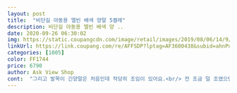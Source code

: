 ```yaml
---
layout: post 
title:  "비단길 아동용 엘빈 배색 양말 5켤레" 
description: 비단길 아동용 엘빈 배색 양 ..
date: 2020-09-26 06:30:02 
img: https://static.coupangcdn.com/image/retail/images/2019/08/06/14/9/0c7ddfb5-7f3e-4c36-ad76-511668a05570.jpg 
linkUrl: https://link.coupang.com/re/AFFSDP?lptag=AF3600438&subid=ahnPublicAsk&pageKey=275748030&itemId=872723769&vendorItemId=5204332684&traceid=V0-113-a5def61478942577 
categories: [1005] 
color: FF1744 
price: 6790 
author: Ask View Shop 
cont:  "그리고 발목이 긴양말은 처음인데 적당히 조임이 있어요.<br/> 전 조금 덜 조였으면 좋겧다는 생각이 드네요.<br/><br/>받아보니 실제가 더 맘에 들더라구요<br/>발목부분도 적당히 짱짱해 좋아요<br/>발바닥 부분에 사이즈표기 되어있구요<br/>봄가을에 신기려고 미리 구매했는데<br/>색상의 배색을 예쁘게 한듯 해요<br/>색성도 예쁘고 좋아요<br/>아기발이 엄지발가락끝까지 딱 15센치여서 M구매하고 사이즈<br/>아쉬운건 발바닥에 미끄럼 방지가 없어서 살짝 아쉽네요<br/>없는건 L구매했어요 사진에서 보시다시피 크기가 차이가 많이 안나고 양말이 원래 신축성이 있다보니 L도 적당히 맞네요 사이즈 고민하시는 분들 참고하세요<br/>촉감도 부드럽고 색상도 맘에 드네요 ^^<br/>" 
---
```

